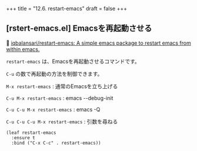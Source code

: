 +++
title = "12.6. restart-emacs"
draft = false
+++
## [rstert-emacs.el] Emacsを再起動させる
🔗 [iqbalansari/restart-emacs: A simple emacs package to restart emacs from within emacs.](https://github.com/iqbalansari/restart-emacs) 

`restart-emacs` は、Emacsを再起動させるコマンドです。

`C-u` の数で再起動の方法を制御できます。

`M-x restart-emacs`
: 通常のEmacsを立ち上げる

`C-u M-x restart-emacs`
: emacs --debug-init

`C-u C-u M-x restart-emacs`
: emacs -Q

`C-u C-u C-u M-x restart-emacs`
: 引数を尋ねる

```elisp
(leaf restart-emacs
  :ensure t
  :bind ("C-x C-c" . restart-emacs))
```
